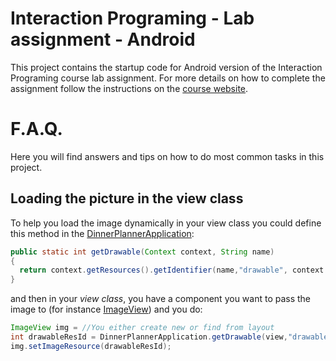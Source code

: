 Interaction Programing - Lab assignment - Android
=================================================

This project contains the startup code for Android version of the Interaction Programing course lab assignment. For more details on how to complete the assignment follow the instructions on the [course website](https://www.kth.se/social/course/DH2641).

# F.A.Q.

Here you will find answers and tips on how to do most common tasks in this project.

## Loading the picture in the view class

To help you load the image dynamically in your view class you could define this method in the [DinnerPlannerApplication](https://github.com/kth-csc-iprog/dinnerplanner-android/blob/master/src/se/kth/csc/iprog/dinnerplanner/android/DinnerPlannerApplication.java):

```Java
public static int getDrawable(Context context, String name)
{
  return context.getResources().getIdentifier(name,"drawable", context.getPackageName());
}
```

and then in your *view class*, you have a component you want to pass the image to (for instance  [ImageView](http://developer.android.com/reference/android/widget/ImageView.html)) and you do:

```Java
ImageView img = //You either create new or find from layout
int drawableResId = DinnerPlannerApplication.getDrawable(view,"drawable_name_without_extension");
img.setImageResource(drawableResId);
```

